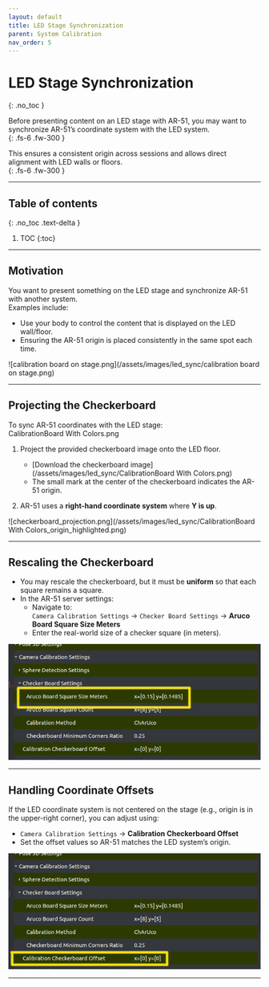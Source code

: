 ```yaml
---
layout: default
title: LED Stage Synchronization
parent: System Calibration
nav_order: 5
---
```


# LED Stage Synchronization
{: .no_toc }

Before presenting content on an LED stage with AR-51, you may want to synchronize AR-51’s coordinate system with the LED system.  
{: .fs-6 .fw-300 }

This ensures a consistent origin across sessions and allows direct alignment with LED walls or floors.  
{: .fs-6 .fw-300 }

---
## Table of contents
{: .no_toc .text-delta }

1. TOC
{:toc}

---

## Motivation
You want to present something on the LED stage and synchronize AR-51 with another system.  
Examples include:
- Use your body to control the content that is displayed on the LED wall/floor.  
- Ensuring the AR-51 origin is placed consistently in the same spot each time.  

![calibration board on stage.png](/assets/images/led_sync/calibration board on stage.png)  

---

## Projecting the Checkerboard
To sync AR-51 coordinates with the LED stage:  
CalibrationBoard With Colors.png
1. Project the provided checkerboard image onto the LED floor.  
   - [Download the checkerboard image](/assets/images/led_sync/CalibrationBoard With Colors.png)   
   - The small mark at the center of the checkerboard indicates the AR-51 origin.  

2. AR-51 uses a **right-hand coordinate system** where **Y is up**.  

![checkerboard_projection.png](/assets/images/led_sync/CalibrationBoard With Colors_origin_highlighted.png)  

---

## Rescaling the Checkerboard
- You may rescale the checkerboard, but it must be **uniform** so that each square remains a square.  
- In the AR-51 server settings:  
  - Navigate to:  
    `Camera Calibration Settings` → `Checker Board Settings` → **Aruco Board Square Size Meters**  
  - Enter the real-world size of a checker square (in meters).  

![aruco_settings.png](/assets/images/led_sync/aruco_settings.png)  

---

## Handling Coordinate Offsets
If the LED coordinate system is not centered on the stage (e.g., origin is in the upper-right corner), you can adjust using:  
- `Camera Calibration Settings` → **Calibration Checkerboard Offset**  
- Set the offset values so AR-51 matches the LED system’s origin.  

![coordinate_offset.png](/assets/images/led_sync/coordinate_offset.png)  

---

